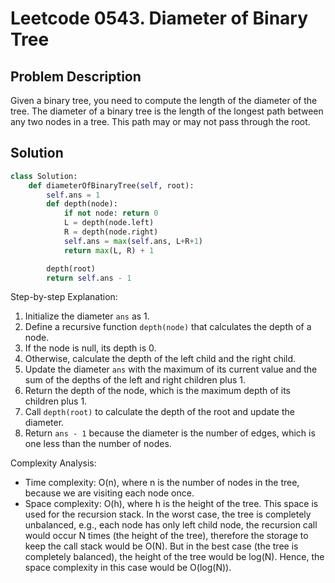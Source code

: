 # Leetcode 0543. Diameter of Binary Tree

## Problem Description
Given a binary tree, you need to compute the length of the diameter of the tree. The diameter of a binary tree is the length of the longest path between any two nodes in a tree. This path may or may not pass through the root.

## Solution
```python
class Solution:
    def diameterOfBinaryTree(self, root):
        self.ans = 1
        def depth(node):
            if not node: return 0
            L = depth(node.left)
            R = depth(node.right)
            self.ans = max(self.ans, L+R+1)
            return max(L, R) + 1

        depth(root)
        return self.ans - 1
```

Step-by-step Explanation: 
1. Initialize the diameter `ans` as 1.
2. Define a recursive function `depth(node)` that calculates the depth of a node.
3. If the node is null, its depth is 0.
4. Otherwise, calculate the depth of the left child and the right child.
5. Update the diameter `ans` with the maximum of its current value and the sum of the depths of the left and right children plus 1.
6. Return the depth of the node, which is the maximum depth of its children plus 1.
7. Call `depth(root)` to calculate the depth of the root and update the diameter.
8. Return `ans - 1` because the diameter is the number of edges, which is one less than the number of nodes.

Complexity Analysis: 
- Time complexity: O(n), where n is the number of nodes in the tree, because we are visiting each node once.
- Space complexity: O(h), where h is the height of the tree. This space is used for the recursion stack. In the worst case, the tree is completely unbalanced, e.g., each node has only left child node, the recursion call would occur N times (the height of the tree), therefore the storage to keep the call stack would be O(N). But in the best case (the tree is completely balanced), the height of the tree would be log(N). Hence, the space complexity in this case would be O(log(N)).